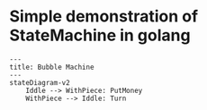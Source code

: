 # Simple demonstration of StateMachine in golang

```mermaid
---
title: Bubble Machine
---
stateDiagram-v2
    Iddle --> WithPiece: PutMoney
    WithPiece --> Iddle: Turn
```
